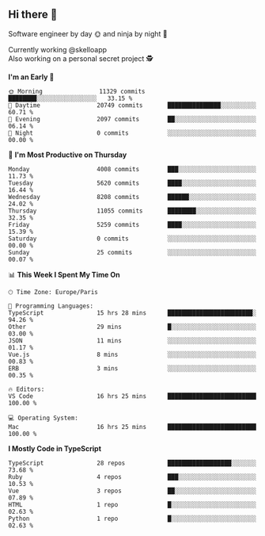 ## Hi there 👋

Software engineer by day 🌞 and ninja by night 🌝

Currently working @skelloapp <br>
Also working on a personal secret project 🕵️

<!--START_SECTION:waka-->
**I'm an Early 🐤** 

```text
🌞 Morning                11329 commits       ████████░░░░░░░░░░░░░░░░░   33.15 % 
🌆 Daytime                20749 commits       ███████████████░░░░░░░░░░   60.71 % 
🌃 Evening                2097 commits        ██░░░░░░░░░░░░░░░░░░░░░░░   06.14 % 
🌙 Night                  0 commits           ░░░░░░░░░░░░░░░░░░░░░░░░░   00.00 % 
```
📅 **I'm Most Productive on Thursday** 

```text
Monday                   4008 commits        ███░░░░░░░░░░░░░░░░░░░░░░   11.73 % 
Tuesday                  5620 commits        ████░░░░░░░░░░░░░░░░░░░░░   16.44 % 
Wednesday                8208 commits        ██████░░░░░░░░░░░░░░░░░░░   24.02 % 
Thursday                 11055 commits       ████████░░░░░░░░░░░░░░░░░   32.35 % 
Friday                   5259 commits        ████░░░░░░░░░░░░░░░░░░░░░   15.39 % 
Saturday                 0 commits           ░░░░░░░░░░░░░░░░░░░░░░░░░   00.00 % 
Sunday                   25 commits          ░░░░░░░░░░░░░░░░░░░░░░░░░   00.07 % 
```


📊 **This Week I Spent My Time On** 

```text
🕑︎ Time Zone: Europe/Paris

💬 Programming Languages: 
TypeScript               15 hrs 28 mins      ████████████████████████░   94.26 % 
Other                    29 mins             █░░░░░░░░░░░░░░░░░░░░░░░░   03.00 % 
JSON                     11 mins             ░░░░░░░░░░░░░░░░░░░░░░░░░   01.17 % 
Vue.js                   8 mins              ░░░░░░░░░░░░░░░░░░░░░░░░░   00.83 % 
ERB                      3 mins              ░░░░░░░░░░░░░░░░░░░░░░░░░   00.35 % 

🔥 Editors: 
VS Code                  16 hrs 25 mins      █████████████████████████   100.00 % 

💻 Operating System: 
Mac                      16 hrs 25 mins      █████████████████████████   100.00 % 
```

**I Mostly Code in TypeScript** 

```text
TypeScript               28 repos            ██████████████████░░░░░░░   73.68 % 
Ruby                     4 repos             ███░░░░░░░░░░░░░░░░░░░░░░   10.53 % 
Vue                      3 repos             ██░░░░░░░░░░░░░░░░░░░░░░░   07.89 % 
HTML                     1 repo              █░░░░░░░░░░░░░░░░░░░░░░░░   02.63 % 
Python                   1 repo              █░░░░░░░░░░░░░░░░░░░░░░░░   02.63 % 
```




<!--END_SECTION:waka-->

<!--
**antoinelncl/antoinelncl** is a ✨ _special_ ✨ repository because its `README.md` (this file) appears on your GitHub profile.

Here are some ideas to get you started:

- 🔭 I’m currently working on ...
- 🌱 I’m currently learning ...
- 👯 I’m looking to collaborate on ...
- 🤔 I’m looking for help with ...
- 💬 Ask me about ...
- 📫 How to reach me: ...
- 😄 Pronouns: ...
- ⚡ Fun fact: ...
-->
